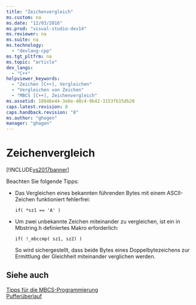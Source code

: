 ```yaml
---
title: "Zeichenvergleich"
ms.custom: na
ms.date: "12/03/2016"
ms.prod: "visual-studio-dev14"
ms.reviewer: na
ms.suite: na
ms.technology: 
  - "devlang-cpp"
ms.tgt_pltfrm: na
ms.topic: "article"
dev_langs: 
  - "C++"
helpviewer_keywords: 
  - "Zeichen [C++], Vergleichen"
  - "Vergleichen von Zeichen"
  - "MBCS [C++], Zeichenvergleich"
ms.assetid: 18846e44-3e6e-40c4-9b42-3153fb15db20
caps.latest.revision: 8
caps.handback.revision: "8"
ms.author: "ghogen"
manager: "ghogen"
---
```

# Zeichenvergleich
[!INCLUDE[vs2017banner](../assembler/inline/includes/vs2017banner.md)]

Beachten Sie folgende Tipps:  
  
-   Das Vergleichen eines bekannten führenden Bytes mit einem ASCII\-Zeichen funktioniert fehlerfrei:  
  
    ```  
    if( *sz1 == 'A' )  
    ```  
  
-   Um zwei unbekannte Zeichen miteinander zu vergleichen, ist ein in Mbstring.h definiertes Makro erforderlich:  
  
    ```  
    if( !_mbccmp( sz1, sz2) )  
    ```  
  
     So wird sichergestellt, dass beide Bytes eines Doppelbytezeichens zur Ermittlung der Gleichheit miteinander verglichen werden.  
  
## Siehe auch  
 [Tipps für die MBCS\-Programmierung](../text/mbcs-programming-tips.md)   
 [Pufferüberlauf](../text/buffer-overflow.md)